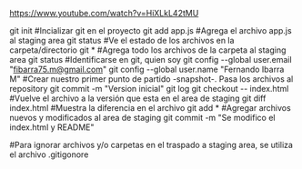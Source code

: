 https://www.youtube.com/watch?v=HiXLkL42tMU

git init #Incializar git en el proyecto
git add app.js #Agrega el archivo app.js al staging area
git status #Ve el estado de los archivos en la carpeta/directorio
git * #Agrega todo los archivos de la carpeta al staging area
git status
#Identificarse en git, quien soy
git config --global user.email "fibarra75.m@gmail.com"
git config --global user.name "Fernando Ibarra M"
#Crear nuestro primer punto de partido -snapshot-. Pasa los archivos al repository
git commit -m "Version inicial"
git log
git checkout -- index.html #Vuelve el archivo a la versión que esta en el area de staging
git diff index.html #Muestra la diferencia en el archivo
git add * #Agregar archivos nuevos y modificados al area de staging
git commit -m "Se modifico el index.html y README"

#Para ignorar archivos y/o carpetas en el traspado a staging area, se utiliza el archivo .gitigonore
